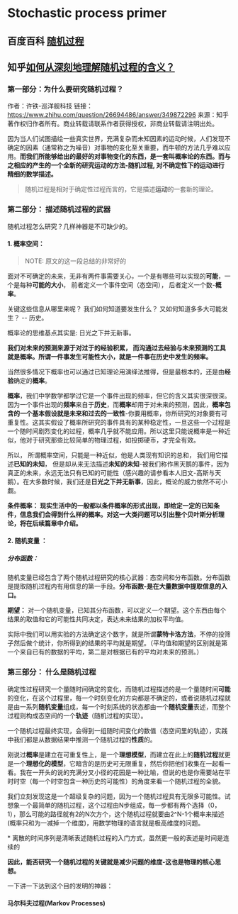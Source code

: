 # Stochastic process primer

## 百度百科 [随机过程](https://baike.baidu.com/item/%E9%9A%8F%E6%9C%BA%E8%BF%87%E7%A8%8B/368895?fr=aladdin)

 

## 知乎[如何从深刻地理解随机过程的含义？](https://www.zhihu.com/question/26694486/answer/349872296)

### 第一部分：为什么要研究随机过程？

作者：许铁-巡洋舰科技
链接：https://www.zhihu.com/question/26694486/answer/349872296
来源：知乎
著作权归作者所有。商业转载请联系作者获得授权，非商业转载请注明出处。





因为当人们试图描绘一些真实世界，充满复杂而未知因素的运动时候，人们发现不确定的因素（通常称之为噪音）对事物的变化至关重要，而牛顿的方法几乎难以应用。**而我们所能够给出的最好的对事物变化的东西，是一套叫概率论的东西。而与之相应的产生的一个全新的研究运动的方法-随机过程, 对不确定性下的运动进行精细的数学描述。**

> 随机过程是相对于确定性过程而言的，它是描述**运动**的一套新的理论。

### 第二部分： 描述随机过程的武器

随机过程怎么研究？几样神器是不可缺少的。

#### 1. 概率空间：

> NOTE: 原文的这一段总结的非常好的

面对不可确定的未来，无非有两件事需要关心，一个是有哪些可以实现的**可能**，一个是每种**可能的大小**， 前者定义一个事件空间（态空间）， 后者定义一个数-**概率**。

关键这些信息从哪里来呢？ 我们如何知道要发生什么？ 又如何知道多多大可能发生？ -- 历史。 

概率论的思维基点其实是:  日光之下并无新事。

**我们对未来的预测来源于对过于的经验积累， 而沟通过去经验与未来预测的工具就是概率。所谓一件事发生可能性大小，就是一件事在历史中发生的频率。**

当然很多情况下概率也可以通过已知理论用演绎法推得，但是最根本的，还是由**经验**确定的**概率**。



**概率**，我们中学数学都学过它是一个事件出现的频率，但它的含义其实很深很深。因为一个事件出现的**频率**来自于**历史**，而**概率**却用于对未来的预测，因此，**概率包含的一个基本假设就是未来和过去的一致性**-你要用概率，你所研究的对象要有可重复性。这其实假设了概率所研究的事件具有的某种稳定性，一旦这些一个过程是一个随时间剧烈变化的过程，概率几乎就不能应用。所以这里只能说概率是一种近似，他对于研究那些比较简单的物理过程，如投掷硬币，才完全有效。

所以， 所谓概率空间，只能是一种近似，他是人类现有知识的总和， 我们用它描述**已知的未知**， 但是却从来无法描述**未知的未知**-被我们称作黑天鹅的事件，因为真正的未来，永远无法只有已知的可能性（感兴趣的请参看本人旧文-高斯与天鹅）。在大多数时候，我们还是**日光之下并无新事**，因此，概论的威力依然不可小觑。



**条件概率： 现实生活中的一般都以条件概率的形式出现，即给定一定的已知条件，信息我们会得到什么样的概率。对这一大类问题可以引出整个贝叶斯分析理论，将在后续篇章中介绍。**



#### 2. 随机变量 ：

##### 分布函数：

随机变量已经包含了两个随机过程研究的核心武器：态空间和分布函数。分布函数是提取随机过程内有用信息的第一手段。**分布函数-是在大量数据中提取信息的入口。**



**期望：** 对一个随机变量，已知其分布函数，可以定义一个期望。这个东西由每个结果的取值和它的可能性共同决定，表达未来结果的加权平均值。 

实际中我们可以用实验的方法确定这个数字，就是所谓**蒙特卡洛方法**，不停的投筛子然后做个统计，你所得到的结果的平均就是期望。（平均值和期望的区别就是第一个来自已有的数据的平均，第二是对根据已有的平均对未来的预测。）





### 第三部分： 什么是随机过程

确定性过程研究一个量随时间确定的变化，而随机过程描述的是一个量随时间**可能**的变化，在这个过程里，每一个时刻变化的方向都是不确定的，或者说随机过程就是由一系列**随机变量**组成，每一个时刻系统的状态都由一个**随机变量**表述，而整个过程则构成态空间的一个**轨迹**（随机过程的实现）。



一个随机过程最终实现，会得到一组随时间变化的数值（态空间里的轨迹），实践中我们都是从数据结果中推测一个随机过程的**性质**的。

刚说过**概率**是建立在可重复性上，是一个**理想模型**，而建立在此上的**随机过程**就更是一个**理想化的模型**，它暗含的是历史可无限重复，然后你把他们收集在一起看一看。我在一开头的说的充满分叉小径的花园是一种比喻，但说的也是你需要站在平时时空（每一个时空包含一种历史的可能性）的角度来看一个随机过程的全貌。



我们立刻发现这是一个超级复杂的问题，因为一个随机过程具有无限多可能性。试想象一个最简单的随机过程，这个过程由N步组成，每一步都有两个选择（0，1），那么可能的路径就有2的N次方个，这个随机过程就要由2^N-1个概率来描述(概率只和为一减掉一个维度)，用数学物理的语言就是极高维度的问题。

\* 离散的时间序列是清晰表述随机过程的入门方式，虽然更一般的表述是时间是连续的

**因此，能否研究一个随机过程的关键就是减少问题的维度-这也是物理的核心思想。**

一下讲一下达到这个目的发明的神器：



#### 马尔科夫过程(Markov Processes)